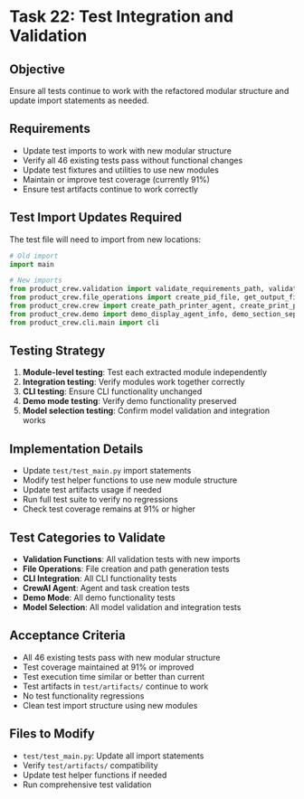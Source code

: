 # Task 22: Test Integration and Validation

## Objective
Ensure all tests continue to work with the refactored modular structure and update import statements as needed.

## Requirements
- Update test imports to work with new modular structure
- Verify all 46 existing tests pass without functional changes
- Update test fixtures and utilities to use new modules
- Maintain or improve test coverage (currently 91%)
- Ensure test artifacts continue to work correctly

## Test Import Updates Required
The test file will need to import from new locations:
```python
# Old import
import main

# New imports
from product_crew.validation import validate_requirements_path, validate_pid_path, validate_model
from product_crew.file_operations import create_pid_file, get_output_file_path
from product_crew.crew import create_path_printer_agent, create_print_paths_task
from product_crew.demo import demo_display_agent_info, demo_section_separator
from product_crew.cli.main import cli
```

## Testing Strategy
1. **Module-level testing**: Test each extracted module independently
2. **Integration testing**: Verify modules work together correctly
3. **CLI testing**: Ensure CLI functionality unchanged
4. **Demo mode testing**: Verify demo functionality preserved
5. **Model selection testing**: Confirm model validation and integration works

## Implementation Details
- Update `test/test_main.py` import statements
- Modify test helper functions to use new module structure
- Update test artifacts usage if needed
- Run full test suite to verify no regressions
- Check test coverage remains at 91% or higher

## Test Categories to Validate
- **Validation Functions**: All validation tests with new imports
- **File Operations**: File creation and path generation tests
- **CLI Integration**: All CLI functionality tests
- **CrewAI Agent**: Agent and task creation tests
- **Demo Mode**: All demo functionality tests
- **Model Selection**: All model validation and integration tests

## Acceptance Criteria
- All 46 existing tests pass with new modular structure
- Test coverage maintained at 91% or improved
- Test execution time similar or better than current
- Test artifacts in `test/artifacts/` continue to work
- No test functionality regressions
- Clean test import structure using new modules

## Files to Modify
- `test/test_main.py`: Update all import statements
- Verify `test/artifacts/` compatibility
- Update test helper functions if needed
- Run comprehensive test validation